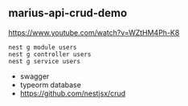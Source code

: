 ## marius-api-crud-demo
https://www.youtube.com/watch?v=WZtHM4Ph-K8
```shell
nest g module users
nest g controller users
nest g service users
```

- swagger
- typeorm database
- https://github.com/nestjsx/crud

